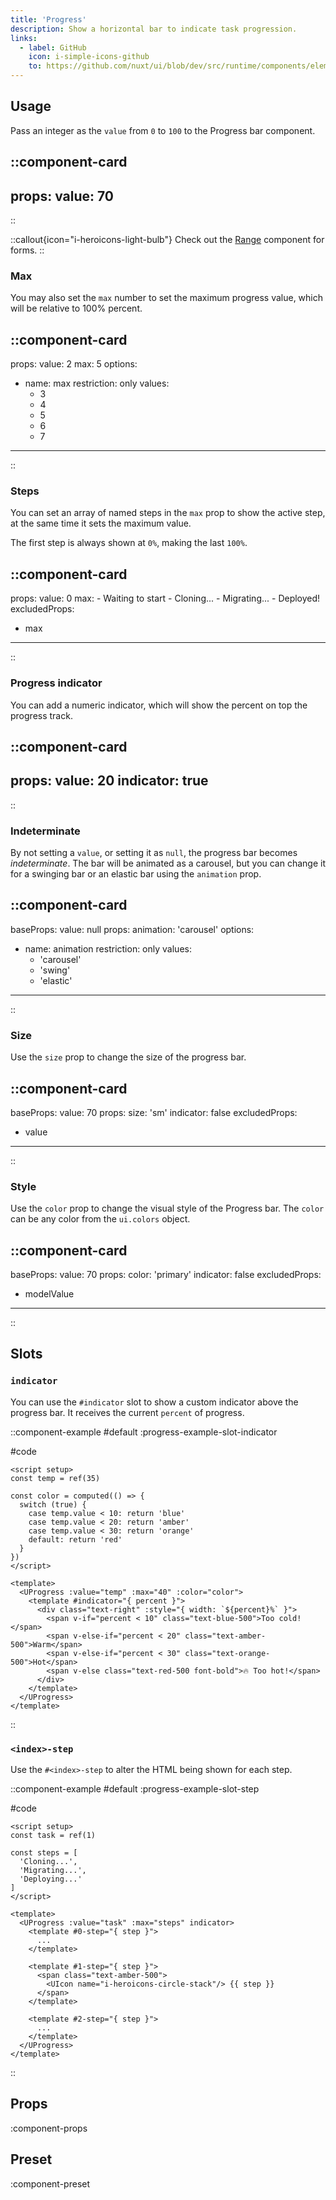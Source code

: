 ```yaml
---
title: 'Progress'
description: Show a horizontal bar to indicate task progression.
links:
  - label: GitHub
    icon: i-simple-icons-github
    to: https://github.com/nuxt/ui/blob/dev/src/runtime/components/elements/Progress.vue
---
```


## Usage

Pass an integer as the `value` from `0` to `100` to the Progress bar component.

::component-card
---
props:
  value: 70
---
::

::callout{icon="i-heroicons-light-bulb"}
Check out the [Range](/forms/range) component for forms.
::

### Max

You may also set the `max` number to set the maximum progress value, which will be relative to 100% percent.

::component-card
---
props:
  value: 2
  max: 5
options:
  - name: max
    restriction: only
    values:
      - 3
      - 4
      - 5
      - 6
      - 7
---
::

### Steps

You can set an array of named steps in the `max` prop to show the active step, at the same time it sets the maximum value.

The first step is always shown at `0%`, making the last `100%`.

::component-card
---
props:
  value: 0
  max: 
    - Waiting to start
    - Cloning...
    - Migrating...
    - Deployed!
excludedProps:
  - max
---
::

### Progress indicator

You can add a numeric indicator, which will show the percent on top the progress track.

::component-card
---
props:
  value: 20
  indicator: true
---
::

### Indeterminate

By not setting a `value`, or setting it as `null`, the progress bar becomes _indeterminate_. The bar will be animated as a carousel, but you can change it for a swinging bar or an elastic bar using the `animation` prop.

::component-card
---
baseProps:
  value: null
props:
  animation: 'carousel'
options:
  - name: animation
    restriction: only
    values:
      - 'carousel'
      - 'swing'
      - 'elastic'
---
::

### Size

Use the `size` prop to change the size of the progress bar.

::component-card
---
baseProps:
  value: 70
props:
  size: 'sm'
  indicator: false
excludedProps:
  - value
---
::

### Style

Use the `color` prop to change the visual style of the Progress bar. The `color` can be any color from the `ui.colors` object.

::component-card
---
baseProps:
  value: 70
props:
  color: 'primary'
  indicator: false
excludedProps:
  - modelValue
---
::

## Slots

### `indicator`

You can use the `#indicator` slot to show a custom indicator above the progress bar. It receives the current `percent` of progress.

::component-example
#default
:progress-example-slot-indicator

#code
```vue
<script setup>
const temp = ref(35)

const color = computed(() => {
  switch (true) {
    case temp.value < 10: return 'blue'
    case temp.value < 20: return 'amber'
    case temp.value < 30: return 'orange'
    default: return 'red'
  }
})
</script>

<template>
  <UProgress :value="temp" :max="40" :color="color">
    <template #indicator="{ percent }">
      <div class="text-right" :style="{ width: `${percent}%` }">
        <span v-if="percent < 10" class="text-blue-500">Too cold!</span>
        <span v-else-if="percent < 20" class="text-amber-500">Warm</span>
        <span v-else-if="percent < 30" class="text-orange-500">Hot</span>
        <span v-else class="text-red-500 font-bold">🔥 Too hot!</span>
      </div>
    </template>
  </UProgress>
</template>
```
::

### `<index>-step`

Use the `#<index>-step` to alter the HTML being shown for each step.

::component-example
#default
:progress-example-slot-step

#code
```vue
<script setup>
const task = ref(1)

const steps = [
  'Cloning...',
  'Migrating...',
  'Deploying...'
]
</script>

<template>
  <UProgress :value="task" :max="steps" indicator>
    <template #0-step="{ step }">
      ...
    </template>

    <template #1-step="{ step }">
      <span class="text-amber-500">
        <UIcon name="i-heroicons-circle-stack"/> {{ step }}
      </span>
    </template>

    <template #2-step="{ step }">
      ...
    </template>
  </UProgress>
</template>
```
::

## Props

:component-props

## Preset

:component-preset


